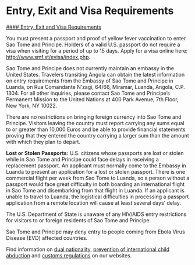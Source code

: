 # Entry, Exit and Visa Requirements

[#### Entry, Exit and Visa Requirements](javascript:void(0); "Entry, Exit and Visa Requirements")

You must present a passport and proof of yellow fever vaccination to enter Sao Tome and Principe. Holders of a valid U.S. passport do not require a visa when visiting for a period of up to 15 days. Apply for a visa online here: <http://www.smf.st/evisa/index.php>.

Sao Tome and Principe does not currently maintain an embassy in the United States. Travelers transiting Angola can obtain the latest information on entry requirements from the Embassy of Sao Tome and Principe in Luanda, on Rua Comandante N’zagi, 64/66, Miramar, Luanda, Angola, C.P. 1304. For all other inquiries, please contact Sao Tome and Principe’s Permanent Mission to the United Nations at 400 Park Avenue, 7th Floor, New York, NY 10022.

There are no restrictions on bringing foreign currency into Sao Tome and Principe. Visitors leaving the country must report carrying any sums equal to or greater than 10,000 Euros and be able to provide financial statements proving that they entered the country carrying a larger sum than the amount with which they plan to depart.

**Lost or Stolen Passports:** U.S. citizens whose passports are lost or stolen while in Sao Tome and Principe could face delays in receiving a replacement passport. An applicant must normally come to the Embassy in Luanda to present an application for a lost or stolen passport. There is one commercial flight per week from Sao Tome to Luanda, so a person without a passport would face great difficulty in both boarding an international flight in Sao Tome and disembarking from that flight in Luanda. If an applicant is unable to travel to Luanda, the logistical difficulties in processing a passport application from a remote location will cause at least several days’ delay.

The U.S. Department of State is unaware of any HIV/AIDS entry restrictions for visitors to or foreign residents of Sao Tome and Principe.

Sao Tome and Principe may deny entry to people coming from Ebola Virus Disease (EVD) affected countries.

Find information on [dual nationality](https://travel.state.gov/content/travel/en/international-travel/before-you-go/travelers-with-special-considerations/Dual-Nationality-Travelers.html), [prevention of international child abduction](https://travel.state.gov/content/travel/en/International-Parental-Child-Abduction/prevention.html) and [customs regulations](https://travel.state.gov/content/travel/en/international-travel/before-you-go/customs-and-import.html) on our websites.